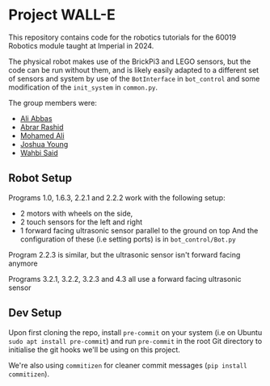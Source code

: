 # Project WALL-E
This repository contains code for the robotics tutorials for the 60019 Robotics module taught at Imperial in 2024.

The physical robot makes use of the BrickPi3 and LEGO sensors, but the code can be run without them, and is likely easily adapted to a different set of sensors and system by use of the `BotInterface` in `bot_control` and some modification of the `init_system` in `common.py`.

The group members were:
- [Ali Abbas](https://github.com/aliabbas299792)
- [Abrar Rashid](https://github.com/abrar-rashid)
- [Mohamed Ali](https://github.com/Mohamed-H-A)
- [Joshua Young](https://github.com/Josh13Young)
- [Wahbi Said](https://github.com/wahbzx)

## Robot Setup
Programs 1.0, 1.6.3, 2.2.1 and 2.2.2 work with the following setup:
- 2 motors with wheels on the side,
- 2 touch sensors for the left and right
- 1 forward facing ultrasonic sensor parallel to the ground on top
And the configuration of these (i.e setting ports) is in `bot_control/Bot.py`

Program 2.2.3 is similar, but the ultrasonic sensor isn't forward facing anymore

Programs 3.2.1, 3.2.2, 3.2.3 and 4.3 all use a forward facing ultrasonic sensor

## Dev Setup
Upon first cloning the repo, install `pre-commit` on your system (i.e on Ubuntu `sudo apt install pre-commit`) and run `pre-commit` in the root Git directory to initialise the git hooks we'll be using on this project.

We're also using `commitizen` for cleaner commit messages (`pip install commitizen`).
